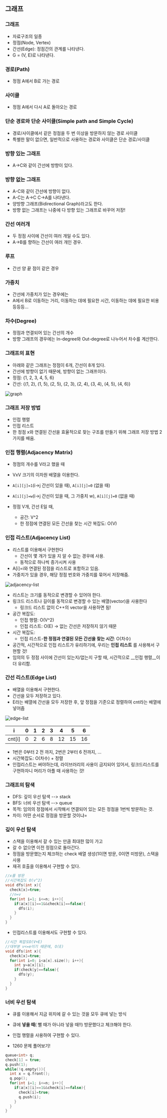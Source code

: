 

## 그래프

### 그래프

- 자료구조의 일종
- 정점(Node, Vertex)
- 간선(Edge): 정점간의 관계를 나타낸다.
- G = (V, E)로 나타낸다.



### 경로(Path)

- 정점 A에서 B로 가는 경로



### 사이클

- 정점 A에서 다시 A로 돌아오는 경로



### 단순 경로와 단순 사이클(Simple path and Simple Cycle)

- 경로/사이클에서 같은 정점을 두 번 이상을 방문하지 않는 경로 사이클
- 특별한 말이 없으면, 일반적으로 사용하는 경로와 사이클은 단순 경로/사이클



### 방향 있는 그래프

- A->C와 같이 간선에 방향이 있다.



### 방향 없는 그래프

- A-C와 같이 간선에 방향이 없다.
- A-C는 A->C C->A를 나타낸다.
- 양방향 그래프(Bidirectional Graph)라고도 한다.
- 방향 없는 그래프는 나중에 다 방향 있는 그래프로 바꾸어 저장!



### 간선 여러개

- 두 정점 사이에 간선이 여러 개일 수도 있다.
- A->B를 향하는 간선이 여러 개인 경우.



### 루프

- 간선 양 끝 점이 같은 경우



### 가중치

- 간선에 가중치가 있는 경우에는
- A에서 B로 이동하는 거리, 이동하는 데에 필요한 시간, 이동하는 데에 필요한 비용 등등등...



### 차수(Degree)

- 정점과 연결되어 있는 간선의 개수
- 방향 그래프의 경우에는 In-degree와 Out-degree로 나누어서 차수를 계산한다.





### 그래프의 표현

- 아래와 같은 그래프는 정점이 6개, 간선이 8개 있다.
- 간선에 방향이 없기 때문에, 방향이 없는 그래프이다.
- 정점: {1, 2, 3, 4, 5, 6}
- 간선: {(1, 2), (1, 5), (2, 5), (2, 3), (2, 4), (3, 4), (4, 5), (4, 6)}

![graph](./graph.png)



### 그래프 저장 방법

- 인접 행렬
- 인접 리스트
- 한 정점 x와 연결된 간선을 효율적으로 찾는 구조를 만들기 위해 그래프 저장 방법 2 가지를 배움.



### 인접 행렬(Adjacency Matrix)

- 정점의 개수를 V라고 했을 때
- VxV 크기의 이차원 배열을 이용한다.
- `A[i][j]=1`(i->j 간선이 있을 때), `A[i][j]=0` (없을 때)
- `A[i][j]=w`(i->j 간선이 있을 때, 그 가중치 w), `A[i][j]=0` (없을 때)

- 정점 V개, 간선 E일 때, 
  - 공간:  V^2
  - 한 정점에 연결된 모든 간선을 찾는 시간 복잡도: O(V)



### 인접 리스트(Adjacency List)

- 리스트를 이용해서 구현한다
  - 간선이 몇 개가 있을 지 알 수 없는 경우에 사용.
  - 동적으로 하나씩 증가시켜 사용
- A[i]=i와 연결된 정점을 리스트로 포함하고 있음. 
- 가중치가 있을 경우, 해당 정점 번호와 가중치를 묶어서 저장해줌.

![adjacency-list](./adjacency-list.png)

- 리스트는 크기를 동적으로 변경할 수 있어야 한다.
- 링크드 리스트나 길이를 동적으로 변경할 수 있는 배열(vector)을 사용한다
  - 링크드 리스트 없이 C++의 vector을 사용하면 됨!
- 공간 복잡도:
  - 인접 행렬: O(V^2)
  - 인접 리스트: O(E) -> 없는 간선은 저장하지 않기 때문
- 시간 복잡도: 
  - 인접 리스트-__한 정점과 연결된 모든 간선을 찾는 시간__: O(차수)
- 공간적, 시간적으로 인접 리스트가 유리하기에, 우리는 __인접 리스트__ 를 사용해서 구현할 것!
- 임의의 두 정점 사이에 간선이 있는지/없는지 구할 때, 시간적으로 __인접 행렬__이 더 유리함.

### 간선 리스트(Edge List)

- 배열을 이용해서 구현한다.
- 간선을 모두 저장하고 있다.
- E라는 배열에 간선을 모두 저장한 후, 앞 정점을 기준으로 정렬하여 cnt라는 배열에 넣어줌

![edge-list](./edge-list.png)

| i      | 0    | 1    | 2    | 3    | 4    | 5    | 6    |
| ------ | ---- | ---- | ---- | ---- | ---- | ---- | ---- |
| cnt[i] | 0    | 2    | 6    | 8    | 12   | 15   | 16   |

- 1번은 0부터 2 전 까지, 2번은 2부터 6 전까지, ...
- 시간복잡도: O(차수) + 정렬
- 인접리스트는 써야하는데, 라이브러리의 사용이 금지되어 있어서, 링크드리스트를 구현하자니 머리가 아플 때 사용하는 것!



### 그래프의 탐색

- DFS: 깊이 우선 탐색 --> stack
- BFS: 너비 우선 탐색 --> queue
- 목적: 임의의 정점에서 시작해서 연결되어 있는 모든 정점을 1번씩 방문하는 것.
- 차이: 어떤 순서로 정점을 방문할 것이냐=



### 깊이 우선 탐색

- 스택을 이용해서 갈 수 있는 만큼 최대한 많이 가고
- 갈 수 없으면 이전 정점으로 돌아간다.
- 정점을 방문했는지 체크하는 check 배열 생성(1이면 방문, 0이면 미방문), 스택을 사용
- 재귀 호출을 이용해서 구현할 수 있다.

```c++
//x를 방문
//시간복잡도 O(v^2)
void dfs(int x){
  check[x]=true;
  //n=v
  for(int i=1; i<=n; i++){
    if(a[x][i]==1&&check[i]==false){
      dfs(i);
    }
  }
}
```

- 인접리스트를 이용해서도 구현할 수 있다.

```c++
//시간 복잡도O(V+E)
//대부분 v<=e이기 때문에, O(E)
void dfs(int x){
  check[x]=true;
  for(int i=0; i<a[x].size(); i++){
    int y=a[x][i];
    if(check[y]==false){
      dfs(y);
    }
  }
}
```



### 너비 우선 탐색

- 큐를 이용해서 지금 위치에 갈 수 있는 것을 모두 큐에 넣는 방식
- 큐에 __넣을 때__( 뺄 때가 아니라 넣을 때!!) 방문했다고 체크해야 한다.

- 인접 행렬을 사용하여 구현할 수 있다.
- 1260 문제 풀어보기!

```c++
queue<int> q;
check[1] = true;
q.push(1);
while(!q.empty()){
  int x = q.front();
  q.pop();
  for(int i=1; i<=n; i++){
    if(a[x][i]==1&&check[i]==false){
      check[i]=true;
      q.push(i);
    }
  }
}
```

